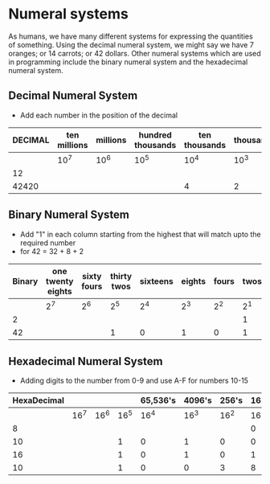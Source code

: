 # Numeral systems
As humans, we have many different systems for expressing the quantities of something. Using the decimal numeral system, we might say we have 7 oranges; or 14 carrots; or 42 dollars. Other numeral systems which are used in programming include the binary numeral system and the hexadecimal numeral system.

## Decimal Numeral System
- Add each number in the position of the decimal

| DECIMAL | ten millions   | millions       | hundred thousands | ten thousands  | thousands      | hundreds       | tens           | ones           |
|---------|----------------|----------------|-------------------|----------------|----------------|----------------|----------------|----------------|
|         | 10<sup>7</sup> | 10<sup>6</sup> | 10<sup>5</sup>    | 10<sup>4</sup> | 10<sup>3</sup> | 10<sup>2</sup> | 10<sup>1</sup> | 10<sup>0</sup> |
|    12   |                |                |                   |                |                |                | 1              | 2              |
|  42420  |                |                |                   | 4              | 2              | 4              | 2              | 0              |


## Binary Numeral System
- Add "1" in each column starting from the highest that will match upto the required number
- for 42 = 32 + 8 + 2

| Binary | one twenty eights | sixty fours | thirty twos | sixteens | eights | fours | twos | ones           |
|---------|----------------|----------------|-------------------|----------------|----------------|----------------|----------------|----------------|
|         |  2<sup>7</sup> | 2<sup>6</sup>  |   2<sup>5</sup>   | 2<sup>4</sup>  | 2<sup>3</sup>  | 2<sup>2</sup>  | 2<sup>1</sup>  | 2<sup>0</sup>  |
|    2    |                |                |                   |                |                |                | 1              | 0              |
|  42     |                |                |          1        |      0         |     1          |     0          | 1              | 0              |

## Hexadecimal Numeral System
- Adding digits to the number from 0-9 and use A-F for numbers 10-15

| HexaDecimal |  |   |  | 65,536's | 4096's | 256's | 16's | ones           |
|---------|----------------|----------------|-------------------|----------------|----------------|----------------|----------------|----------------|
|         |  16<sup>7</sup> | 16<sup>6</sup>  |   16<sup>5</sup>   | 16<sup>4</sup>  | 16<sup>3</sup>  | 16<sup>2</sup>  | 16<sup>1</sup>  | 16<sup>0</sup>  |
|    8    |                |                |                   |                |                |                | 0              | 8             |
|    10    |                |                |          1        |      0         |     1          |     0          | 0             | A              |
|    16    |                |                |          1        |      0         |     1          |     0          | 1             | 0              |
|    10    |                |                |          1        |      0         |     0          |     3          | 8             | F              |
